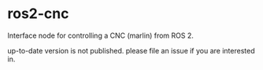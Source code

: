 # ros2-cnc

Interface node for controlling a CNC (marlin) from ROS 2.

up-to-date version is not published. please file an issue if you are interested in.